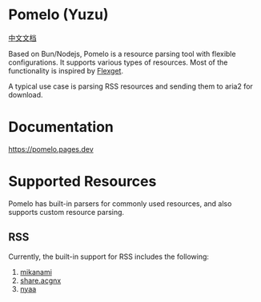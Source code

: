 # Pomelo (Yuzu)
[中文文档](https://github.com/Azzellz/pomelo/blob/main/README.zh.md)

Based on Bun/Nodejs, Pomelo is a resource parsing tool with flexible configurations. It supports various types of resources. Most of the functionality is inspired by [Flexget](https://github.com/Flexget/Flexget).

A typical use case is parsing RSS resources and sending them to aria2 for download.

# Documentation

https://pomelo.pages.dev

# Supported Resources

Pomelo has built-in parsers for commonly used resources, and also supports custom resource parsing.

## RSS
Currently, the built-in support for RSS includes the following:
1. [mikanami](https://mikanani.me/)
2. [share.acgnx](https://share.acgnx.se/)
3. [nyaa](https://nyaa.si/)
